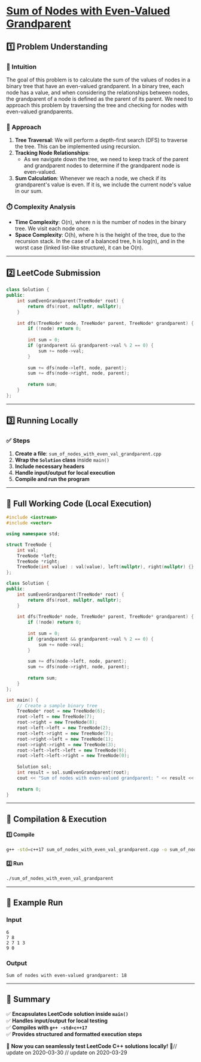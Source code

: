 # **[Sum of Nodes with Even-Valued Grandparent](https://leetcode.com/problems/sum-of-nodes-with-even-valued-grandparent/description/)**  

## **1️⃣ Problem Understanding**  
### **📌 Intuition**  
The goal of this problem is to calculate the sum of the values of nodes in a binary tree that have an even-valued grandparent. In a binary tree, each node has a value, and when considering the relationships between nodes, the grandparent of a node is defined as the parent of its parent. We need to approach this problem by traversing the tree and checking for nodes with even-valued grandparents.

### **🚀 Approach**  
1. **Tree Traversal**: We will perform a depth-first search (DFS) to traverse the tree. This can be implemented using recursion.
2. **Tracking Node Relationships**:
   - As we navigate down the tree, we need to keep track of the parent and grandparent nodes to determine if the grandparent node is even-valued.
3. **Sum Calculation**: Whenever we reach a node, we check if its grandparent's value is even. If it is, we include the current node's value in our sum.

### **⏱️ Complexity Analysis**  
- **Time Complexity**: O(n), where n is the number of nodes in the binary tree. We visit each node once.
- **Space Complexity**: O(h), where h is the height of the tree, due to the recursion stack. In the case of a balanced tree, h is log(n), and in the worst case (linked list-like structure), it can be O(n).

---  

## **2️⃣ LeetCode Submission**  
```cpp
class Solution {
public:
    int sumEvenGrandparent(TreeNode* root) {
        return dfs(root, nullptr, nullptr);
    }
    
    int dfs(TreeNode* node, TreeNode* parent, TreeNode* grandparent) {
        if (!node) return 0;
        
        int sum = 0;
        if (grandparent && grandparent->val % 2 == 0) {
            sum += node->val;
        }
        
        sum += dfs(node->left, node, parent);
        sum += dfs(node->right, node, parent);
        
        return sum;
    }
};
```  

---  

## **3️⃣ Running Locally**  
### **✅ Steps**  
1. **Create a file**: `sum_of_nodes_with_even_val_grandparent.cpp`  
2. **Wrap the `Solution` class** inside `main()`  
3. **Include necessary headers**  
4. **Handle input/output for local execution**  
5. **Compile and run the program**  

---  

## **📝 Full Working Code (Local Execution)**  
```cpp
#include <iostream>
#include <vector>

using namespace std;

struct TreeNode {
    int val;
    TreeNode *left;
    TreeNode *right;
    TreeNode(int value) : val(value), left(nullptr), right(nullptr) {}
};

class Solution {
public:
    int sumEvenGrandparent(TreeNode* root) {
        return dfs(root, nullptr, nullptr);
    }
    
    int dfs(TreeNode* node, TreeNode* parent, TreeNode* grandparent) {
        if (!node) return 0;
        
        int sum = 0;
        if (grandparent && grandparent->val % 2 == 0) {
            sum += node->val;
        }
        
        sum += dfs(node->left, node, parent);
        sum += dfs(node->right, node, parent);
        
        return sum;
    }
};

int main() {
    // Create a sample binary tree
    TreeNode* root = new TreeNode(6);
    root->left = new TreeNode(7);
    root->right = new TreeNode(8);
    root->left->left = new TreeNode(2);
    root->left->right = new TreeNode(7);
    root->right->left = new TreeNode(1);
    root->right->right = new TreeNode(3);
    root->left->left->left = new TreeNode(9);
    root->left->left->right = new TreeNode(0);
    
    Solution sol;
    int result = sol.sumEvenGrandparent(root);
    cout << "Sum of nodes with even-valued grandparent: " << result << endl; // Expected output: 18 (9 + 0 + 7 + 1 + 3)
    
    return 0;
}
```  

---  

## **🔧 Compilation & Execution**  
#### **1️⃣ Compile**  
```bash
g++ -std=c++17 sum_of_nodes_with_even_val_grandparent.cpp -o sum_of_nodes_with_even_val_grandparent
```  

#### **2️⃣ Run**  
```bash
./sum_of_nodes_with_even_val_grandparent
```  

---  

## **🎯 Example Run**  
### **Input**  
```
6
7 8
2 7 1 3
9 0
```
### **Output**  
```
Sum of nodes with even-valued grandparent: 18
```  

---  

## **📌 Summary**  
✅ **Encapsulates LeetCode solution inside `main()`**  
✅ **Handles input/output for local testing**  
✅ **Compiles with `g++ -std=c++17`**  
✅ **Provides structured and formatted execution steps**  

🚀 **Now you can seamlessly test LeetCode C++ solutions locally!** 🚀// update on 2020-03-30
// update on 2020-03-29
